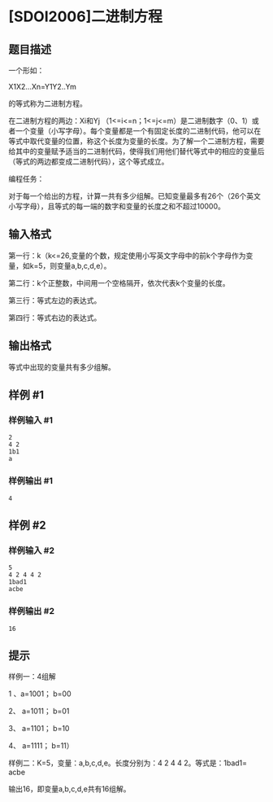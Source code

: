 # [SDOI2006]二进制方程

## 题目描述

一个形如：

X1X2…Xn=Y1Y2..Ym 

的等式称为二进制方程。

在二进制方程的两边：Xi和Yj （1<=i<=n；1<=j<=m）是二进制数字（0、1）或者一个变量（小写字母）。每个变量都是一个有固定长度的二进制代码，他可以在等式中取代变量的位置，称这个长度为变量的长度。为了解一个二进制方程，需要给其中的变量赋予适当的二进制代码，使得我们用他们替代等式中的相应的变量后（等式的两边都变成二进制代码），这个等式成立。

编程任务：

对于每一个给出的方程，计算一共有多少组解。已知变量最多有26个（26个英文小写字母），且等式的每一端的数字和变量的长度之和不超过10000。


## 输入格式

第一行：k（k<=26,变量的个数，规定使用小写英文字母中的前k个字母作为变量，如k=5，则变量a,b,c,d,e）。

第二行：k个正整数，中间用一个空格隔开，依次代表k个变量的长度。

第三行：等式左边的表达式。

第四行：等式右边的表达式。


## 输出格式

等式中出现的变量共有多少组解。


## 样例 #1

### 样例输入 #1
```
2
4 2
1b1
a
```

### 样例输出 #1

```
4
```

## 样例 #2

### 样例输入 #2
```
5
4 2 4 4 2
1bad1
acbe
```

### 样例输出 #2

```
16
```

## 提示

样例一：4组解

1 、a=1001； b=00

2、 a=1011； b=01

3、 a=1101； b=10

4、 a=1111； b=11）

样例二：K=5，变量：a,b,c,d,e。长度分别为：4 2 4 4 2。等式是：1bad1= acbe

输出16，即变量a,b,c,d,e共有16组解。


